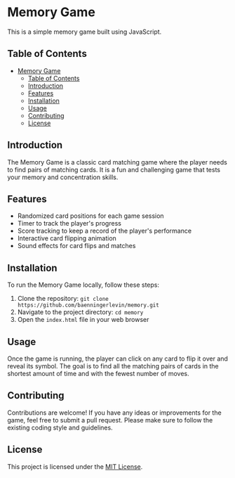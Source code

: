 # Memory Game

This is a simple memory game built using JavaScript.

## Table of Contents

- [Memory Game](#memory-game)
  - [Table of Contents](#table-of-contents)
  - [Introduction](#introduction)
  - [Features](#features)
  - [Installation](#installation)
  - [Usage](#usage)
  - [Contributing](#contributing)
  - [License](#license)

## Introduction

The Memory Game is a classic card matching game where the player needs to find pairs of matching cards. It is a fun and challenging game that tests your memory and concentration skills.

## Features

- Randomized card positions for each game session
- Timer to track the player's progress
- Score tracking to keep a record of the player's performance
- Interactive card flipping animation
- Sound effects for card flips and matches

## Installation

To run the Memory Game locally, follow these steps:

1. Clone the repository: `git clone https://github.com/baenningerlevin/memory.git`
2. Navigate to the project directory: `cd memory`
3. Open the `index.html` file in your web browser

## Usage

Once the game is running, the player can click on any card to flip it over and reveal its symbol. The goal is to find all the matching pairs of cards in the shortest amount of time and with the fewest number of moves.

## Contributing

Contributions are welcome! If you have any ideas or improvements for the game, feel free to submit a pull request. Please make sure to follow the existing coding style and guidelines.

## License

This project is licensed under the [MIT License](LICENSE).
